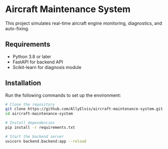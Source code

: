 # Aircraft Maintenance System

This project simulates real-time aircraft engine monitoring, diagnostics, and auto-fixing.

## Requirements
- Python 3.8 or later
- FastAPI for backend API
- Scikit-learn for diagnosis module

## Installation
Run the following commands to set up the environment:

```bash
# Clone the repository
git clone https://github.com/AllyElvis/aircraft-maintenance-system.git
cd aircraft-maintenance-system

# Install dependencies
pip install -r requirements.txt

# Start the backend server
uvicorn backend.backend:app --reload